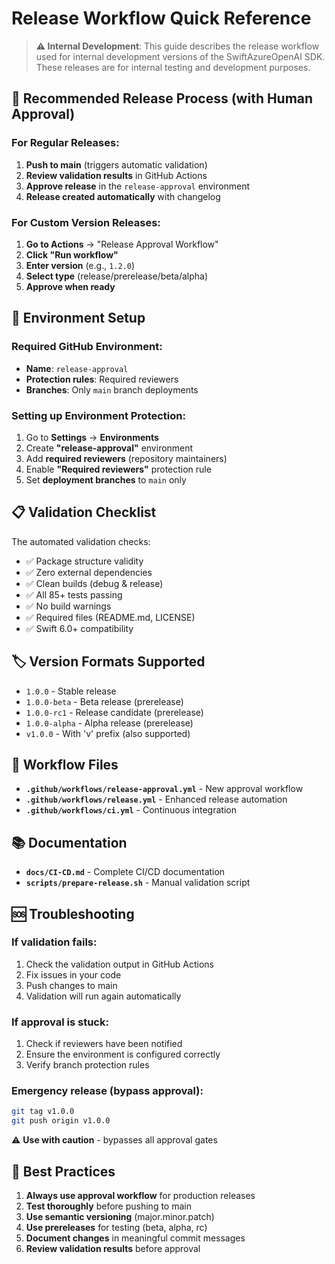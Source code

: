 # Release Workflow Quick Reference

> **⚠️ Internal Development**: This guide describes the release workflow used for internal development versions of the SwiftAzureOpenAI SDK. These releases are for internal testing and development purposes.

## 🚀 Recommended Release Process (with Human Approval)

### For Regular Releases:

1. **Push to main** (triggers automatic validation)
2. **Review validation results** in GitHub Actions
3. **Approve release** in the `release-approval` environment
4. **Release created automatically** with changelog

### For Custom Version Releases:

1. **Go to Actions** → "Release Approval Workflow" 
2. **Click "Run workflow"**
3. **Enter version** (e.g., `1.2.0`)
4. **Select type** (release/prerelease/beta/alpha)
5. **Approve when ready**

## 🔧 Environment Setup

### Required GitHub Environment:
- **Name**: `release-approval`
- **Protection rules**: Required reviewers
- **Branches**: Only `main` branch deployments

### Setting up Environment Protection:
1. Go to **Settings** → **Environments**
2. Create **"release-approval"** environment
3. Add **required reviewers** (repository maintainers)
4. Enable **"Required reviewers"** protection rule
5. Set **deployment branches** to `main` only

## 📋 Validation Checklist

The automated validation checks:
- ✅ Package structure validity
- ✅ Zero external dependencies
- ✅ Clean builds (debug & release)
- ✅ All 85+ tests passing
- ✅ No build warnings
- ✅ Required files (README.md, LICENSE)
- ✅ Swift 6.0+ compatibility

## 🏷️ Version Formats Supported

- `1.0.0` - Stable release
- `1.0.0-beta` - Beta release (prerelease)
- `1.0.0-rc1` - Release candidate (prerelease)
- `1.0.0-alpha` - Alpha release (prerelease)
- `v1.0.0` - With 'v' prefix (also supported)

## 🔄 Workflow Files

- **`.github/workflows/release-approval.yml`** - New approval workflow
- **`.github/workflows/release.yml`** - Enhanced release automation
- **`.github/workflows/ci.yml`** - Continuous integration

## 📚 Documentation

- **`docs/CI-CD.md`** - Complete CI/CD documentation
- **`scripts/prepare-release.sh`** - Manual validation script

## 🆘 Troubleshooting

### If validation fails:
1. Check the validation output in GitHub Actions
2. Fix issues in your code
3. Push changes to main
4. Validation will run again automatically

### If approval is stuck:
1. Check if reviewers have been notified
2. Ensure the environment is configured correctly
3. Verify branch protection rules

### Emergency release (bypass approval):
```bash
git tag v1.0.0
git push origin v1.0.0
```
⚠️ **Use with caution** - bypasses all approval gates

## 🎯 Best Practices

1. **Always use approval workflow** for production releases
2. **Test thoroughly** before pushing to main
3. **Use semantic versioning** (major.minor.patch)
4. **Use prereleases** for testing (beta, alpha, rc)
5. **Document changes** in meaningful commit messages
6. **Review validation results** before approval
